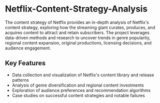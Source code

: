 # Netflix-Content-Strategy-Analysis

The content strategy of Netflix provides an in-depth analysis of Netflix's content strategy, exploring how the streaming giant curates, produces, and acquires content to attract and retain subscribers. The project leverages data-driven methods and research to uncover trends in genre popularity, regional content expansion, original productions, licensing decisions, and audience engagement.

## Key Features

- Data collection and visualization of Netflix's content library and release patterns  
- Analysis of genre diversification and regional content investments  
- Exploration of audience preferences and recommendation algorithms  
- Case studies on successful content strategies and notable failures
